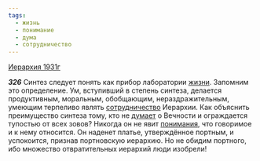 ```yaml
---
tags:
  - жизнь
  - понимание
  - дума
  - сотрудничество
---
```


[Иерархия 1931г](https://127.0.0.1:4002/agni/1931)

___326___
Синтез следует понять как прибор лаборатории [жизни](../../../tags/#жизнь). Запомним это определение. Ум, вступивший в степень синтеза, делается продуктивным, моральным, обобщающим, нераздражительным, умеющим терпеливо являть [сотрудничество](../../../tags/#сотрудничество) Иерархии. Как объяснить преимущество синтеза тому, кто не [думает](../../../tags/#дума) о Вечности и ограждается тупостью от всех зовов? Никогда он не явит [понимания](../../../tags/#понимание), что говоримое и к нему относится. Он наденет платье, утверждённое портным, и успокоится, признав портновскую иерархию. Но не обидим портного, ибо множество отвратительных иерархий люди изобрели!   

